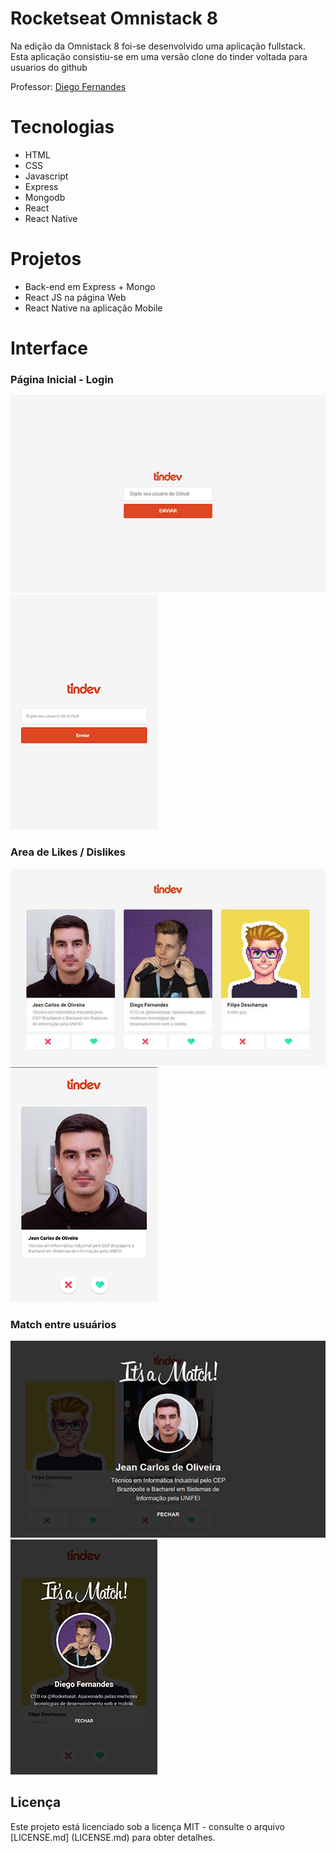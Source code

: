 # Rocketseat Omnistack 8

Na edição da Omnistack 8 foi-se desenvolvido uma aplicação fullstack. Esta aplicação consistiu-se em uma versão clone do tinder voltada para usuarios do github

Professor: [Diego Fernandes](https://github.com/diego3g)

# Tecnologias
* HTML
* CSS
* Javascript
* Express
* Mongodb
* React
* React Native

# Projetos

* Back-end em Express + Mongo
* React JS na página Web
* React Native na aplicação Mobile

# Interface
### Página Inicial - Login
![Web](https://raw.githubusercontent.com/jeanoliveira92/rocketseat-omnistack-8/master/loginScreenWeb.jpg)
![Mobile](https://raw.githubusercontent.com/jeanoliveira92/rocketseat-omnistack-8/master/loginMobile.png)

### Area de Likes / Dislikes
![Web](https://raw.githubusercontent.com/jeanoliveira92/rocketseat-omnistack-8/master/likeAreaWeb.jpg)
![Mobile](https://raw.githubusercontent.com/jeanoliveira92/rocketseat-omnistack-8/master/likeAreaMobile.png)

### Match entre usuários
![Web](https://github.com/jeanoliveira92/rocketseat-omnistack-8/blob/master/matchWeb.jpg?raw=true)
![Mobile](https://raw.githubusercontent.com/jeanoliveira92/rocketseat-omnistack-8/master/machMobile.png)


## Licença

Este projeto está licenciado sob a licença MIT - consulte o arquivo [LICENSE.md] (LICENSE.md) para obter detalhes.
